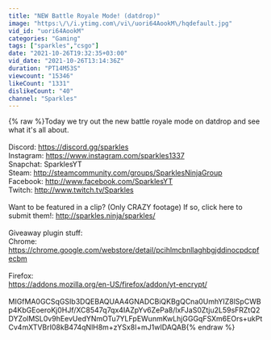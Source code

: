 ```yaml
---
title: "NEW Battle Royale Mode! (datdrop)"
image: "https:\/\/i.ytimg.com\/vi\/uori64AookM\/hqdefault.jpg"
vid_id: "uori64AookM"
categories: "Gaming"
tags: ["sparkles","csgo"]
date: "2021-10-26T19:32:35+03:00"
vid_date: "2021-10-26T13:14:36Z"
duration: "PT14M53S"
viewcount: "15346"
likeCount: "1331"
dislikeCount: "40"
channel: "Sparkles"
---
```

{% raw %}Today we try out the new battle royale mode on datdrop and see what it's all about.<br /><br />Discord: <a rel="nofollow" target="blank" href="https://discord.gg/sparkles">https://discord.gg/sparkles</a><br />Instagram: <a rel="nofollow" target="blank" href="https://www.instagram.com/sparkles1337">https://www.instagram.com/sparkles1337</a><br />Snapchat: SparklesYT<br />Steam: <a rel="nofollow" target="blank" href="http://steamcommunity.com/groups/SparklesNinjaGroup">http://steamcommunity.com/groups/SparklesNinjaGroup</a><br />Facebook: <a rel="nofollow" target="blank" href="http://www.facebook.com/SparklesYT">http://www.facebook.com/SparklesYT</a><br />Twitch: <a rel="nofollow" target="blank" href="http://www.twitch.tv/Sparkles">http://www.twitch.tv/Sparkles</a><br /><br />Want to be featured in a clip? (Only CRAZY footage) If so, click here to submit them!: <a rel="nofollow" target="blank" href="http://sparkles.ninja/sparkles/">http://sparkles.ninja/sparkles/</a> <br /><br />Giveaway plugin stuff:<br />Chrome: <a rel="nofollow" target="blank" href="https://chrome.google.com/webstore/detail/pcihlmcbnllaghbgjddinocpdcpfecbm">https://chrome.google.com/webstore/detail/pcihlmcbnllaghbgjddinocpdcpfecbm</a><br /><br />Firefox: <br /><a rel="nofollow" target="blank" href="https://addons.mozilla.org/en-US/firefox/addon/yt-encrypt/">https://addons.mozilla.org/en-US/firefox/addon/yt-encrypt/</a><br /><br />MIGfMA0GCSqGSIb3DQEBAQUAA4GNADCBiQKBgQCna0UmhYIZ8lSpCWBp4KbGEoeroKj0HJf/XC8547q7qx4IAZpYv6ZePa8/lxFJaS0Ztju2L59sFRZtQ2DYZolMSL0v9hEevUedYNmOTu7YLFpEWunmKwLhjGGGqFSXm6EOrs+ukPtCv4mXTVBrI08kB474qNlH8m+zYSx8l+mJ1wIDAQAB{% endraw %}
